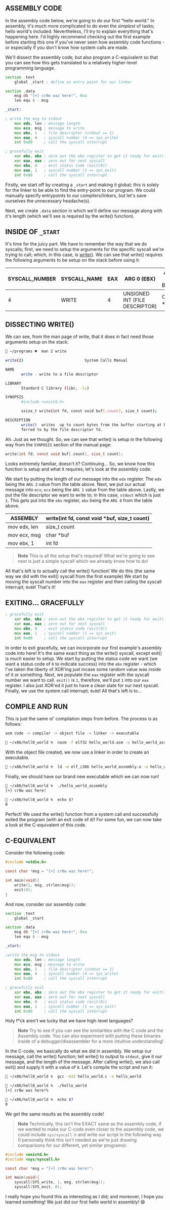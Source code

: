 ## ASSEMBLY CODE

In the assembly code below, we're going to do our first "hello world." In assembly, it's much more complicated to do even the *simplest* of tasks; hello world's included. Nevertheless, I'll try to explain everything that's happening here. I'd highly recommend checking out the first example before starting this one if you've never seen how assembly code functions - or especially if you don't know how system calls are made.

We'll dissect the assembly code, but also program a C-equivalent so that you can see how this gets translated to a relatively higher-level programming language.

```asm
section .text
	global _start ; define an entry point for our linker

section .data
	msg db "[+] cr0w waz here!", 0xa
	len equ $ - msg

_start:

; write the msg to stdout
	mov edx, len ; message length
	mov ecx, msg ; message to write
	mov ebx, 1   ; file descriptor (stdout == 1)
	mov eax, 4   ; syscall number (4 == sys_write)
	int 0x80     ; call the syscall interrupt

; gracefully exit
	xor ebx, ebx ; zero out the ebx register to get it ready for exit()
	xor eax, eax ; zero out for next syscall
	mov ebx, 0   ; exit status code (exit(0))
	mov eax, 1   ; syscall number (1 == sys_exit)
	int 0x80     ; call the syscall interrupt
```

Firstly, we start off by creating a `_start` and making it global; this is solely for the linker to be able to find the entry-point to our program. We could manually specify entrypoints to our compilers/linkers, but let's save ourselves the unnecessary headache(s).

Next, we create `.data` section in which we'll define our message along with it's length (which we'll see is required by the write() function).

## INSIDE OF `_START`

It's time for the juicy part. We have to remember the way that we do syscalls; first, we need to setup the arguments for the specific syscall we're trying to call; which, in this case, is [write()](https://x86.syscall.sh/). We can see that write() requires the following arguments to be setup on the stack before using it:

| **SYSCALL_NUMBER** | **SYSCALL_NAME** | **EAX** | **ARG 0 (EBX)**                | **ARG 1 (ECX)** | **ARG 2 (EDX)** |
|--------------------|------------------|---------|--------------------------------|-----------------|-----------------|
| 4                  | WRITE            | 4       | UNSIGNED INT (FILE DESCRIPTOR) | CHAR *BUF       | SIZE_T COUNT    |

## DISSECTING WRITE()

We can see, from the man page of write, that it does in fact need those arguments setup on the stack:

```bash
🦊 ~/programs ☻  man 2 write
```

```bash
write(2)                           System Calls Manual                           write(2)

NAME
       write - write to a file descriptor

LIBRARY
       Standard C library (libc, -lc)

SYNOPSIS
       #include <unistd.h>

       ssize_t write(int fd, const void buf[.count], size_t count);

DESCRIPTION
       write()  writes  up to count bytes from the buffer starting at buf to the file re‐
       ferred to by the file descriptor fd.
```

Ah. Just as we thought. So, we can see that write() is setup in the following way from the `SYNPOSIS` section of the manual page:

```c
write(int fd, const void buf[.count], size_t count);
```

Looks extremely familiar, doesn't it? Continuing... So, we know how this function is setup and what it requires; let's look at the assembly code:

We start by putting the length of our message into the `edx` register. The `edx` being the `ARG 2` value from the table above. Next, we put our actual message into `ecx`; `ecx` being the `ARG 1` value from the table above. Lastly, we put the file descriptor we want to write to; in this case, `stdout` which is just `1`. This gets put into the `ebx` register, `ebx` being the `ARG 0` from the table above.

| ASSEMBLY     | write(int fd, const void *buf, size_t count) |
|--------------|----------------------------------------------|
| mov edx, len | size_t count                                 |
| mov ecx, msg | char *buf                                    |
| mov ebx, 1   | int fd                                       |

> **Note**
> This is all the setup that's required! What we're going to see next is just a simple syscall which we already know how to do!

All that's left is to actually call the write() function! We do this (the same way we did with the exit() syscall from the first example) We start by moving the syscall number into the `eax` register and then calling the syscall interrupt; `0x80`! That's it!

## EXITING... GRACEFULLY

```asm
; gracefully exit
	xor ebx, ebx ; zero out the ebx register to get it ready for exit()
	xor eax, eax ; zero out for next syscall
	mov ebx, 0   ; exit status code (exit(0))
	mov eax, 1   ; syscall number (1 == sys_exit)
	int 0x80     ; call the syscall interrupt
```

In order to exit gracefully, we can incorporate our first example's assembly code into here! It's the same exact thing as the write() syscall, except exit() is *much* easier to setup. We start by putting the status code we want (we want a status code of `0` to indicate success) into the `ebx` register - which I've taken the liberty of XOR'ing just incase some random value was inside of it or something. Next, we populate the `eax` register with the syscall number we want to call. `exit()` is `1`, therefore, we'll put `1` into our `eax` register. I also just XOR'ed it just to have a clean slate for our next syscall. Finally, we use the system call interrupt; `0x80`! All that's left is to...

## COMPILE AND RUN

This is just the same ol' compilation steps from before. The process is as follows:

```bash
asm code -> compiler -> object file -> linker -> executable
```

```bash
🧿 ~/x86/hell0_world ↯  nasm -f elf32 hello_world.asm -o hello_world_assembly.o
```

With the object file created, we now use a linker in order to create an executable.

```bash
🧿 ~/x86/hell0_world ↯  ld -m elf_i386 hello_world_assembly.o -o hello_world_assembly
```

Finally, we should have our brand new executable which we can now run!

```bash
🧿 ~/x86/hell0_world ↯  ./hello_world_assembly
[+] cr0w waz here!

🧿 ~/x86/hell0_world ↯  echo $?
0
```

Perfect! We used the write() function from a system call and successfully exited the program (with an exit code of `0`)! For some fun, we can now take a look at the C-equivalent of this code.

## C-EQUIVALENT

Consider the following code:

```c
#include <stdio.h>

const char *msg = "[+] cr0w waz here!";

int main(void){
	write(1, msg, strlen(msg));
	exit(0);
}
```

And now, consider our assembly code:

```asm
section .text
	global _start

section .data
	msg db "[+] cr0w waz here!", 0xa
	len equ $ - msg

_start:

;write the msg to stdout
	mov edx, len ; message length
	mov ecx, msg ; message to write
	mov ebx, 1   ; file descriptor (stdout == 1)
	mov eax, 4   ; syscall number (4 == sys_write)
	int 0x80     ; call the syscall interrupt

; gracefully exit
	xor ebx, ebx ; zero out the ebx register to get it ready for exit()
	xor eax, eax ; zero out for next syscall
	mov ebx, 0   ; exit status code (exit(0))
	mov eax, 1   ; syscall number (1 == sys_exit)
	int 0x80     ; call the syscall interrupt
```

Holy f*ck aren't we lucky that we have high-level languages?

> **Note**
> Try to see if you can see the similarities with the C code and the Assembly code. You can also experiment with putting these binaries inside of a debugger/disassembler for a more intuitive understanding!

In the C-code, we basically do what we did in assembly. We setup our message, call the write() function; tell write() to output to `stdout`, give it our message, and the length of the message. After calling write(), we also call exit() and supply it with a value of `0`. Let's compile the script and run it:

```bash
🧿 ~/x86/hell0_world ↯  gcc -m32 hello_world.c -o hello_world
```

```bash
🧿 ~/x86/hell0_world ↯  ./hello_world
[+] cr0w waz here!%

🧿 ~/x86/hell0_world ↯  echo $?
0
```

We get the same results as the assembly code!

> **Note**
> Technically, this isn't the EXACT same as the assembly code, if we wanted to make our C-code even closer to the assembly code, we could include `sys/syscall.h` and write our script in the following way (I personally think this isn't needed as we're just drawing comparisons for our different, yet similar programs):

```c
#include <unistd.h>
#include <sys/syscall.h>

const char *msg = "[+] cr0w waz here!";

int main(void){
	syscall(SYS_write, 1, msg, strlen(msg));
	syscall(SYS_exit, 0);
```

I really hope you found this as interesting as I did; and moreover, I hope you learned something! We just did our first hello world in assembly! 😄
